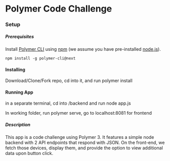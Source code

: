 # Polymer Code Challenge 

### Setup

##### Prerequisites

Install [Polymer CLI](https://github.com/Polymer/polymer-cli) using
[npm](https://www.npmjs.com) (we assume you have pre-installed [node.js](https://nodejs.org)).

    npm install -g polymer-cli@next

#### Installing

Download/Clone/Fork repo, cd into it, and run polymer install

#### Running App

in a separate terminal, cd into /backend and run node app.js

In working folder, run polymer serve, go to localhost:8081 for frontend

##### Description

This app is a code challenge using Polymer 3. It features a simple node backend with 2 API endpoints that respond with JSON. On the front-end, we fetch those devices, display them, and provide the option to view additional data upon button click.


